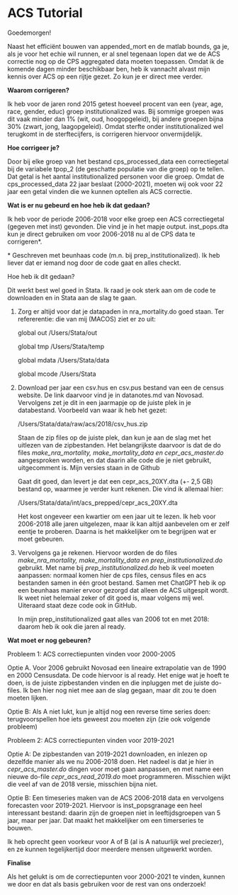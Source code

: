 # ACS Tutorial

Goedemorgen!

Naast het efficiënt bouwen van appended_mort en de matlab bounds, ga je, als je voor het echie wil runnen, er al snel tegenaan lopen dat we de ACS correctie nog op de CPS aggregated data moeten toepassen. Omdat ik de komende dagen minder beschikbaar ben, heb ik vannacht alvast mijn kennis over ACS op een rijtje gezet. Zo kun je er direct mee verder.

**Waarom corrigeren?**

Ik heb voor de jaren rond 2015 getest hoeveel procent van een (year, age, race, gender, educ) groep institutionalized was. Bij sommige groepen was dit vaak minder dan 1% (wit, oud, hoogopgeleid), bij andere groepen bijna 30% (zwart, jong, laagopgeleid). Omdat sterfte onder institutionalized wel terugkomt in de sterftecijfers, is corrigeren hiervoor onvermijdelijk.

**Hoe corrigeer je?**

Door bij elke groep van het bestand cps_processed_data een correctiegetal bij de variabele tpop_2 (de geschatte populatie van die groep) op te tellen. Dat getal is het aantal institutionalized personen voor die groep. Omdat de cps_processed_data 22 jaar beslaat (2000-2021), moeten wij ook voor 22 jaar een getal vinden die we kunnen optellen als ACS correctie.

**Wat is er nu gebeurd en hoe heb ik dat gedaan?**

Ik heb voor de periode 2006-2018 voor elke groep een ACS correctiegetal (gegeven met inst) gevonden. Die vind je in het mapje output. inst_pops.dta kun je direct gebruiken om voor 2006-2018 nu al de CPS data te corrigeren\*.

\* Geschreven met beunhaas code (m.n. bij prep_institutionalized). Ik heb liever dat er iemand nog door de code gaat en alles checkt.

Hoe heb ik dit gedaan?

Dit werkt best wel goed in Stata. Ik raad je ook sterk aan om de code te downloaden en in Stata aan de slag te gaan.

1.  Zorg er altijd voor dat je datapaden in nra_mortality.do goed staan. Ter refererentie: die van mij (MACOS) ziet er zo uit:

    global out /Users/Stata/out

    global tmp /Users/Stata/temp

    global mdata /Users/Stata/data

    global mcode /Users/Stata

2.  Download per jaar een csv.hus en csv.pus bestand van een de census website. De link daarvoor vind je in datanotes.md van Novosad. Vervolgens zet je dit in een jaarmapje op de juiste plek in je databestand. Voorbeeld van waar ik heb het gezet:

    /Users/Stata/data/raw/acs/2018/csv_hus.zip

    Staan de zip files op de juiste plek, dan kun je aan de slag met het uitlezen van de zipbestanden. Het belangrijkste daarvoor is dat de do files *make_nra_mortality, make_mortality_data en cepr_acs_master.do* aangesproken worden, en dat daarin alle code die je niet gebruikt, uitgecomment is. Mijn versies staan in de Github

    Gaat dit goed, dan levert je dat een cepr_acs_20XY.dta (+- 2,5 GB) bestand op, waarmee je verder kunt rekenen. Die vind ik allemaal hier:

    /Users/Stata/data/int/acs_prepped/cepr_acs_20XY.dta

    Het kost ongeveer een kwartier om een jaar uit te lezen. Ik heb voor 2006-2018 alle jaren uitgelezen, maar ik kan altijd aanbevelen om er zelf eentje te proberen. Daarna is het makkelijker om te begrijpen wat er moet gebeuren.

3.  Vervolgens ga je rekenen. Hiervoor worden de do files *make_nra_mortality, make_mortality_data en prep_institutionalized.do* gebruikt. Met name bij *prep_institutionalized.do* heb ik veel moeten aanpassen: normaal komen hier de cps files, census files en acs bestanden samen in één groot bestand. Samen met ChatGPT heb ik op een beunhaas manier ervoor gezorgd dat alleen de ACS uitgespit wordt. Ik weet niet helemaal zeker of dit goed is, maar volgens mij wel. Uiteraard staat deze code ook in GitHub.

    In mijn prep_institutionalized gaat alles van 2006 tot en met 2018: daarom heb ik ook die jaren al ready.

**Wat moet er nog gebeuren?**

Probleem 1: ACS correctiepunten vinden voor 2000-2005

Optie A. Voor 2006 gebruikt Novosad een lineaire extrapolatie van de 1990 en 2000 Censusdata. De code hiervoor is al ready. Het enige wat je hoeft te doen, is de juiste zipbestanden vinden en die inpluggen met de juiste do-files. Ik ben hier nog niet mee aan de slag gegaan, maar dit zou te doen moeten lijken.

Optie B: Als A niet lukt, kun je altijd nog een reverse time series doen: terugvoorspellen hoe iets geweest zou moeten zijn (zie ook volgende probleem)

Probleem 2: ACS correctiepunten vinden voor 2019-2021

Optie A: De zipbestanden van 2019-2021 downloaden, en inlezen op dezelfde manier als we nu 2006-2018 doen. Het nadeel is dat je hier in *cepr_acs_master.do* dingen voor moet gaan aanpassen, en met name een nieuwe do-file *cepr_acs_read_2019.do* moet programmeren. Misschien wijkt die veel af van de 2018 versie, misschien bijna niet.

Optie B: Een timeseries maken van de ACS 2006-2018 data en vervolgens forecasten voor 2019-2021. Hiervoor is inst_popsgranage een heel interessant bestand: daarin zijn de groepen niet in leeftijdsgroepen van 5 jaar, maar per jaar. Dat maakt het makkelijker om een timerseries te bouwen.

Ik heb oprecht geen voorkeur voor A of B (al is A natuurlijk wel preciezer), en ze kunnen tegelijkertijd door meerdere mensen uitgewerkt worden.

**Finalise**

Als het gelukt is om de correctiepunten voor 2000-2021 te vinden, kunnen we door en dat als basis gebruiken voor de rest van ons onderzoek!
